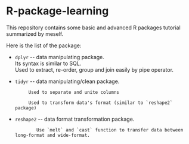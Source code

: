 # R-package-learning
This repository contains some basic and advanced R packages tutorial summarized by meself.

Here is the list of the package:
  * `dplyr` -- data manipulating package. <br>
               Its syntax is similar to SQL. <br>
               Used to extract, re-order, group and join easily by pipe operator.<br>
             
  * `tidyr` -- data manipulating/clean package.
             
             Used to separate and unite columns 
             
             Used to transform data's format (similar to `reshape2` package)
   
  * `reshape2` -- data format transformation package.
                
                Use `melt` and `cast` function to transfer data between long-format and wide-format.
                
